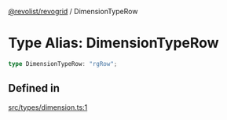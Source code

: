 [@revolist/revogrid](README.md) / DimensionTypeRow

# Type Alias: DimensionTypeRow

```ts
type DimensionTypeRow: "rgRow";
```

## Defined in

[src/types/dimension.ts:1](https://github.com/revolist/revogrid/blob/8213d73a71275549be4832f9fff99c2dcf82fa2e/src/types/dimension.ts#L1)
